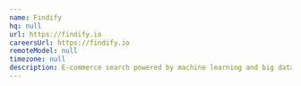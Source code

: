 ```yaml
---
name: Findify
hq: null
url: https://findify.io
careersUrl: https://findify.io
remoteModel: null
timezone: null
description: E-commerce search powered by machine learning and big data. Team distributed across Europe.
---
```

